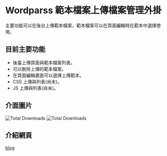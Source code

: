 # Wordparss 範本檔案上傳檔案管理外掛
主要功能可以在後台上傳範本檔案，範本檔案可以在頁面編輯時在範本中選擇使用。

## 目前主要功能
- 後臺上傳頁面與範本檔案列表。
- 可以刪除上傳的範本檔案。
- 在頁面編輯畫面可以選擇上傳範本。
- CSS 上傳與列表(尚未)。
- JS 上傳與列表(尚未)。

## 介面圖片
<img src="https://dafatime.idv.tw/wp-content/uploads/2025/06/plugin_d01.png" alt="Total Downloads">
<img src="https://dafatime.idv.tw/wp-content/uploads/2025/06/plugin_d02.png" alt="Total Downloads">

## 介紹網頁
<a href="https://dafatime.idv.tw/2025/06/wordpress-%e4%be%86%e9%96%8b%e7%99%bc%e4%b8%80%e5%80%8b%e5%8f%af%e4%bb%a5%e5%be%9e%e5%be%8c%e5%8f%b0%e4%b8%8a%e5%82%b3%e7%af%84%e6%9c%ac%e6%aa%94%e6%a1%88%e7%9a%84%e7%ae%a1%e7%90%86%e5%a4%96%e6%8e%9b/">blog</a>

